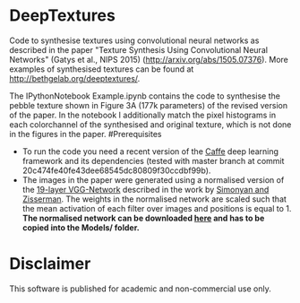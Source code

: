 # DeepTextures
Code to synthesise textures using convolutional neural networks as described in the paper "Texture Synthesis Using Convolutional Neural Networks" (Gatys et al., NIPS 2015) (http://arxiv.org/abs/1505.07376).
More examples of synthesised textures can be found at http://bethgelab.org/deeptextures/.

The IPythonNotebook Example.ipynb contains the code to synthesise the pebble texture shown in Figure 3A (177k parameters) of the revised version of the paper. In the notebook I additionally match the pixel histograms in each colorchannel of the synthesised and original texture, which is not done in the figures in the paper.
#Prerequisites
* To run the code you need a recent version of the [Caffe](https://github.com/BVLC/caffe) deep learning framework and its dependencies (tested with master branch at commit 20c474fe40fe43dee68545dc80809f30ccdbf99b).
* The images in the paper were generated using a normalised version of the [19-layer VGG-Network](http://www.robots.ox.ac.uk/~vgg/research/very_deep/)
described in the work by [Simonyan and Zisserman](http://arxiv.org/abs/1409.1556). The weights in the normalised network are scaled
such that the mean activation of each filter over images and positions is equal to 1.
**The normalised network can be downloaded [here](www.bethgelab.org) and has to be copied into the Models/ folder.**

# Disclaimer
This software is published for academic and non-commercial use only. 
